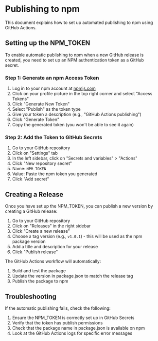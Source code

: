 # Publishing to npm

This document explains how to set up automated publishing to npm using GitHub Actions.

## Setting up the NPM_TOKEN

To enable automatic publishing to npm when a new GitHub release is created, you need to set up an NPM authentication token as a GitHub secret.

### Step 1: Generate an npm Access Token

1. Log in to your npm account at [npmjs.com](https://www.npmjs.com/)
2. Click on your profile picture in the top right corner and select "Access Tokens"
3. Click "Generate New Token"
4. Select "Publish" as the token type
5. Give your token a description (e.g., "GitHub Actions publishing")
6. Click "Generate Token"
7. Copy the generated token (you won't be able to see it again)

### Step 2: Add the Token to GitHub Secrets

1. Go to your GitHub repository
2. Click on "Settings" tab
3. In the left sidebar, click on "Secrets and variables" > "Actions"
4. Click "New repository secret"
5. Name: `NPM_TOKEN`
6. Value: Paste the npm token you generated
7. Click "Add secret"

## Creating a Release

Once you have set up the NPM_TOKEN, you can publish a new version by creating a GitHub release:

1. Go to your GitHub repository
2. Click on "Releases" in the right sidebar
3. Click "Create a new release"
4. Choose a tag version (e.g., `v1.0.1`) - this will be used as the npm package version
5. Add a title and description for your release
6. Click "Publish release"

The GitHub Actions workflow will automatically:
1. Build and test the package
2. Update the version in package.json to match the release tag
3. Publish the package to npm

## Troubleshooting

If the automatic publishing fails, check the following:

1. Ensure the NPM_TOKEN is correctly set up in GitHub Secrets
2. Verify that the token has publish permissions
3. Check that the package name in package.json is available on npm
4. Look at the GitHub Actions logs for specific error messages

